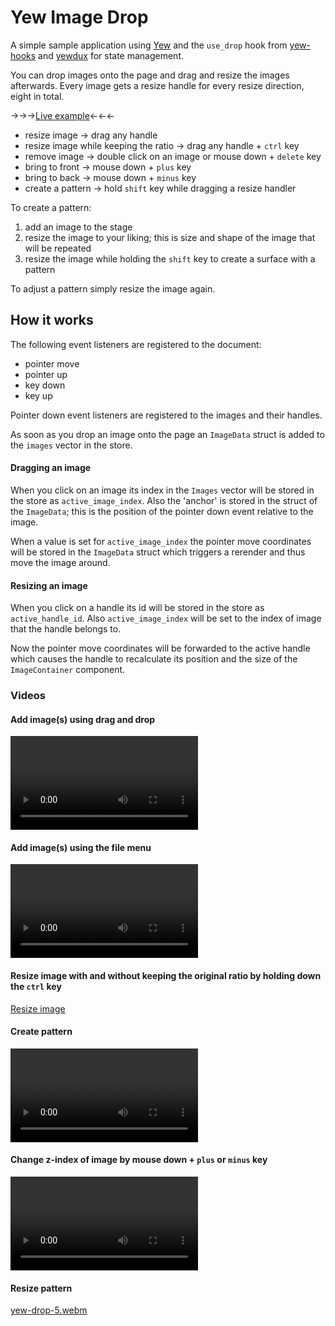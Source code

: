 # Yew Image Drop

A simple sample application using [Yew](https://yew.rs/) and the `use_drop` hook from [yew-hooks](https://docs.rs/yew-hooks/latest/yew_hooks/index.html) and [yewdux](https://github.com/intendednull/yewdux) for state management.

You can drop images onto the page and drag and resize the images afterwards. Every image gets a resize handle for every resize direction, eight in total.

&rarr;&rarr;&rarr;[Live example](https://tweedegolf.github.io/yew-image-drop/)&larr;&larr;&larr;

- resize image &rarr; drag any handle
- resize image while keeping the ratio &rarr; drag any handle + `ctrl` key
- remove image &rarr; double click on an image or mouse down + `delete` key
- bring to front &rarr; mouse down + `plus` key
- bring to back &rarr; mouse down + `minus` key
- create a pattern &rarr; hold `shift` key while dragging a resize handler

To create a pattern:

1. add an image to the stage
2. resize the image to your liking; this is size and shape of the image that will be repeated
3. resize the image while holding the `shift` key to create a surface with a pattern

To adjust a pattern simply resize the image again.

## How it works

The following event listeners are registered to the document:

- pointer move
- pointer up
- key down
- key up

Pointer down event listeners are registered to the images and their handles.

As soon as you drop an image onto the page an `ImageData` struct is added to the `images` vector in the store.

#### Dragging an image

When you click on an image its index in the `Images` vector will be stored in the store as `active_image_index`. Also the 'anchor' is stored in the struct of the `ImageData`; this is the position of the pointer down event relative to the image.

When a value is set for `active_image_index` the pointer move coordinates will be stored in the `ImageData` struct which triggers a rerender and thus move the image around.

#### Resizing an image

When you click on a handle its id will be stored in the store as `active_handle_id`. Also `active_image_index` will be set to the index of image that the handle belongs to.

Now the pointer move coordinates will be forwarded to the active handle which causes the handle to recalculate its position and the size of the `ImageContainer` component.

### Videos

#### Add image(s) using drag and drop

<video src="https://github.com/tweedegolf/yew-image-drop/assets/299669/7d6409a6-958c-4008-925f-d9bbf77e372b" controls="controls" style="max-width: 730px;"></video>

#### Add image(s) using the file menu

<video src="https://github.com/tweedegolf/yew-image-drop/assets/299669/78378fb0-a2fa-4422-8b78-2a14c77681e3" controls="controls" style="max-width: 730px;"></video>

#### Resize image with and without keeping the original ratio by holding down the `ctrl` key

[Resize image](https://github.com/tweedegolf/yew-image-drop/assets/299669/fa0e3e9f-e1a5-4d85-8c53-ee7fe31c72d2)

#### Create pattern

<video src="https://github.com/tweedegolf/yew-image-drop/assets/299669/be766c8a-c576-4b65-85e3-eaa265637a72" controls="controls" style="max-width: 730px;"></video>

#### Change z-index of image by mouse down + `plus` or `minus` key

<video src="https://github.com/tweedegolf/yew-image-drop/assets/299669/5200aad9-3e08-4c1b-839a-a3b01e5b6c42" controls="controls" style="max-width: 730px;"></video>

#### Resize pattern

[yew-drop-5.webm](https://github.com/tweedegolf/yew-image-drop/assets/299669/a61d1293-1b4b-4a8b-b560-b54c550ad237)
